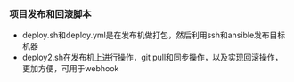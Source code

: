 ### 项目发布和回滚脚本
* deploy.sh和deploy.yml是在发布机做打包，然后利用ssh和ansible发布目标机器
* deploy2.sh在发布机上进行操作，git pull和同步操作，以及实现回滚操作，更加方便，可用于webhook

